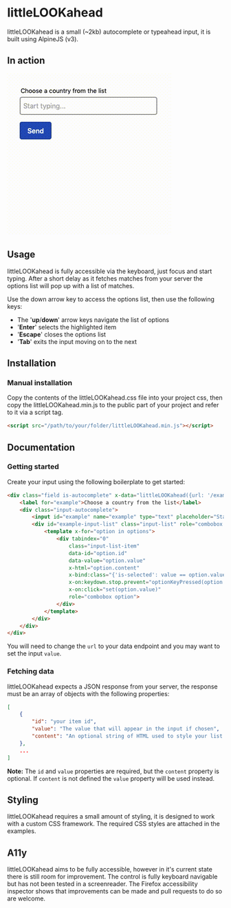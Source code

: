 # littleLOOKahead

littleLOOKahead is a small (~2kb) autocomplete or typeahead input, it is built 
using AlpineJS (v3).

## In action
![Screenshot](screenshot.gif)

## Usage

littleLOOKahead is fully accessible via the keyboard, just focus and start
typing. After a short delay as it fetches matches from your server the options 
list will pop up with a list of matches. 

Use the down arrow key to access the options list, then use the following keys:

* The '**up**/**down**' arrow keys navigate the list of options
* '**Enter**' selects the highlighted item
* '**Escape**' closes the options list
* '**Tab**' exits the input moving on to the next

## Installation

### Manual installation
Copy the contents of the littleLOOKahead.css file into your project css, then
copy the littleLOOKahead.min.js to the public part of your project and refer to 
it via a script tag.

```html
<script src="/path/to/your/folder/littleLOOKahead.min.js"></script>
```

## Documentation

### Getting started

Create your input using the following boilerplate to get started:

```html
<div class="field is-autocomplete" x-data="littleLOOKahead({url: '/examples/json.php'})">
    <label for="example">Choose a country from the list</label>
    <div class="input-autocomplete">
        <input id="example" name="example" type="text" placeholder="Start typing..." value="" x-ref="input" autocomplete="off">
        <div id="example-input-list" class="input-list" role="combobox list" x-ref="options">
            <template x-for="option in options">
                <div tabindex="0"
                    class="input-list-item"
                    data-id="option.id"
                    data-value="option.value"
                    x-html="option.content"
                    x-bind:class="{'is-selected': value == option.value}"
                    x-on:keydown.stop.prevent="optionKeyPressed(option.value, option.id)"
                    x-on:click="set(option.value)"
                    role="combobox option">
                </div>
            </template>
        </div>
    </div>
</div>
```

You will need to change the `url` to your data endpoint and you may want to set 
the input `value`.

### Fetching data

littleLOOKahead expects a JSON response from your server, the response must be
an array of objects with the following properties:

```json
[
    {
        "id": "your item id",
        "value": "The value that will appear in the input if chosen",
        "content": "An optional string of HTML used to style your list options",
    },
    ...
]
```

**Note:** 
The `id` and `value` properties are required, but the `content` property is optional.
If `content` is not defined the `value` property will be used instead.

## Styling

littleLOOKahead requires a small amount of styling, it is designed to work with
a custom CSS framework. The required CSS styles are attached in the examples.

## A11y

littleLOOKahead aims to be fully accessible, however in it's current state there
is still room for improvement. The control is fully keyboard navigable but has
not been tested in a screenreader. The Firefox accessibility inspector shows 
that improvements can be made and pull requests to do so are welcome.
